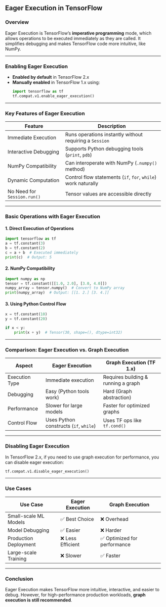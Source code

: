 ## **Eager Execution in TensorFlow**  

### **Overview**  
Eager Execution is TensorFlow’s **imperative programming** mode, which allows operations to be executed immediately as they are called. It simplifies debugging and makes TensorFlow code more intuitive, like NumPy.  

---

### **Enabling Eager Execution**  
- **Enabled by default** in TensorFlow 2.x  
- **Manually enabled** in TensorFlow 1.x using:  
  ```python
  import tensorflow as tf
  tf.compat.v1.enable_eager_execution()
  ```

---

### **Key Features of Eager Execution**  

| **Feature**            | **Description**                                        |
|----------------------|------------------------------------------------|
| Immediate Execution | Runs operations instantly without requiring a `Session` |
| Interactive Debugging | Supports Python debugging tools (`print`, `pdb`) |
| NumPy Compatibility  | Can interoperate with NumPy (`.numpy()` method) |
| Dynamic Computation  | Control flow statements (`if`, `for`, `while`) work naturally |
| No Need for `Session.run()` | Tensor values are accessible directly |

---

### **Basic Operations with Eager Execution**  

#### **1. Direct Execution of Operations**
```python
import tensorflow as tf
a = tf.constant(3)
b = tf.constant(2)
c = a + b  # Executed immediately
print(c)  # Output: 5
```

#### **2. NumPy Compatibility**
```python
import numpy as np
tensor = tf.constant([[1.0, 2.0], [3.0, 4.0]])
numpy_array = tensor.numpy()  # Convert to NumPy array
print(numpy_array)  # Output: [[1. 2.] [3. 4.]]
```

#### **3. Using Python Control Flow**
```python
x = tf.constant(10)
y = tf.constant(20)

if x < y:
    print(x + y)  # Tensor(30, shape=(), dtype=int32)
```

---

### **Comparison: Eager Execution vs. Graph Execution**  

| **Aspect**         | **Eager Execution**                 | **Graph Execution (TF 1.x)**   |
|------------------|--------------------------------|------------------------------|
| Execution Type   | Immediate execution           | Requires building & running a graph |
| Debugging       | Easy (Python tools work)      | Hard (Graph abstraction) |
| Performance     | Slower for large models       | Faster for optimized graphs |
| Control Flow    | Uses Python constructs (`if`, `while`) | Uses TF ops like `tf.cond()` |

---

### **Disabling Eager Execution**  
In TensorFlow 2.x, if you need to use graph execution for performance, you can disable eager execution:  
```python
tf.compat.v1.disable_eager_execution()
```

---

### **Use Cases**  

| **Use Case**          | **Eager Execution** | **Graph Execution** |
|---------------------|----------------|----------------|
| Small-scale ML Models | ✅ Best Choice | ❌ Overhead |
| Model Debugging       | ✅ Easier | ❌ Harder |
| Production Deployment | ❌ Less Efficient | ✅ Optimized for performance |
| Large-scale Training  | ❌ Slower | ✅ Faster |

---

### **Conclusion**  
Eager Execution makes TensorFlow more intuitive, interactive, and easier to debug. However, for high-performance production workloads, **graph execution is still recommended**.